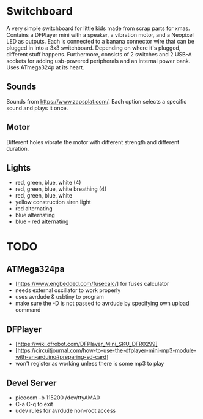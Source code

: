 # Switchboard 

A very simple switchboard for little kids made from scrap parts for xmas. Contains a DFPlayer mini with a speaker, a vibration motor, and a Neopixel LED as outputs. Each is connected to a banana connector wire that can be plugged in into a 3x3 switchboard. Depending on where it's plugged, different stuff happens. Furthermore, consists of 2 switches and 2 USB-A sockets for adding usb-powered peripherals and an internal power bank. Uses ATmega324p at its heart. 

## Sounds

Sounds from https://www.zapsplat.com/. Each option selects a specific sound and plays it once. 

## Motor

Different holes vibrate the motor with different strength and different duration. 

## Lights

- red, green, blue, white (4)
- red, green, blue, white breathing (4)
- red, green, blue, white 
- yellow construction siren light
- red alternating
- blue alternating
- blue - red alternating
 





# TODO 



## ATMega324pa

- [https://www.engbedded.com/fusecalc/] for fuses calculator
- needs external oscillator to work properly
- uses avrdude & usbtiny to program
- make sure the -D is not passed to avrdude by specifying own upload command

## DFPlayer

- [https://wiki.dfrobot.com/DFPlayer_Mini_SKU_DFR0299] 
- [https://circuitjournal.com/how-to-use-the-dfplayer-mini-mp3-module-with-an-arduino#preparing-sd-card]
- won't register as working unless there is some mp3 to play

## Devel Server

- picocom -b 115200 /dev/ttyAMA0
- C-a C-q to exit
- udev rules for avrdude non-root access